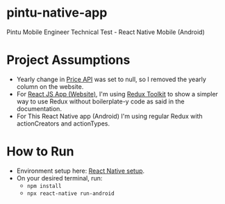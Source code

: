 # pintu-native-app
Pintu Mobile Engineer Technical Test - React Native Mobile (Android)

# Project Assumptions

- Yearly change in [Price API](https://api.pintu.co.id/v2/trade/price-changes) was set to null, so I removed the yearly column on the website.
- For [React JS App (Website)](https://github.com/JuliusHmto/pintu-reactjs-app), I'm using [Redux Toolkit](https://redux.js.org/introduction/why-rtk-is-redux-today) to show a simpler way to use Redux without boilerplate-y code as said in the documentation.
- For This React Native app (Android) I'm using regular Redux with actionCreators and actionTypes. 

# How to Run
- Environment setup here: [React Native setup](https://reactnative.dev/docs/environment-setup).
- On your desired terminal, run:
  - `npm install`
  - `npx react-native run-android`
